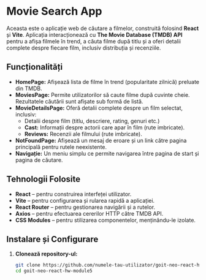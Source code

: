 # Movie Search App

Aceasta este o aplicație web de căutare a filmelor, construită folosind **React** și **Vite**. Aplicația interacționează cu **The Movie Database (TMDB) API** pentru a afișa filmele în trend, a căuta filme după titlu și a oferi detalii complete despre fiecare film, inclusiv distribuția și recenziile.

## Funcționalități

- **HomePage:** Afișează lista de filme în trend (popularitate zilnică) preluate din TMDB.
- **MoviesPage:** Permite utilizatorilor să caute filme după cuvinte cheie. Rezultatele căutării sunt afișate sub formă de listă.
- **MovieDetailsPage:** Oferă detalii complete despre un film selectat, inclusiv:
  - Detalii despre film (titlu, descriere, rating, genuri etc.)
  - **Cast:** Informații despre actorii care apar în film (rute imbricate).
  - **Reviews:** Recenzii ale filmului (rute imbricate).
- **NotFoundPage:** Afișează un mesaj de eroare și un link către pagina principală pentru rutele neexistente.
- **Navigație:** Un meniu simplu ce permite navigarea între pagina de start și pagina de căutare.

## Tehnologii Folosite

- **React** – pentru construirea interfeței utilizator.
- **Vite** – pentru configurarea și rularea rapidă a aplicației.
- **React Router** – pentru gestionarea navigării și a rutelor.
- **Axios** – pentru efectuarea cererilor HTTP către TMDB API.
- **CSS Modules** – pentru stilizarea componentelor, menținându-le izolate.

## Instalare și Configurare

1. **Clonează repository-ul:**
   ```bash
   git clone https://github.com/numele-tau-utilizator/goit-neo-react-hw-module5.git
   cd goit-neo-react-hw-module5
